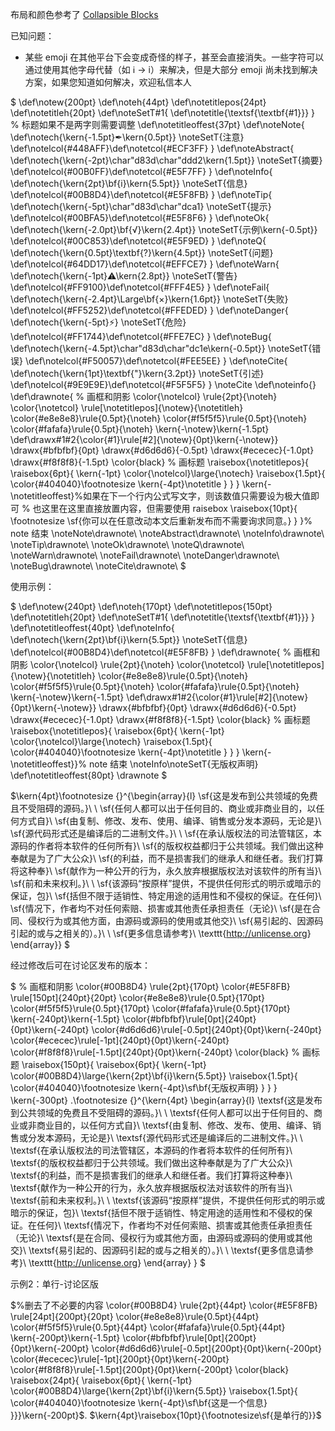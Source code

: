 布局和颜色参考了 [Collapsible Blocks](https://squidfunk.github.io/mkdocs-material/reference/admonitions/#removing-the-title)

已知问题：
- 某些 emoji 在其他平台下会变成奇怪的样子，甚至会直接消失。一些字符可以通过使用其他字母代替（如 ℹ -> i）来解决，但是大部分 emoji 尚未找到解决方案，如果您知道如何解决，欢迎私信本人

$
\def\notew{200pt}
\def\noteh{44pt}
\def\notetitlepos{24pt}
\def\notetitleh{20pt}
\def\noteSetT#1{
  \def\notetitle{\textsf{\textbf{#1}}}
}
% 标题如果不是两字则需要调整
\def\notetitleoffest{37pt}
\def\noteNote{
  \def\notech{\kern{-1.5pt}✒\kern{0.5pt}}
  \noteSetT{注意}
  \def\notelcol{#448AFF}\def\notetcol{#ECF3FF}
}
\def\noteAbstract{
  \def\notech{\kern{-2pt}\char"d83d\char"ddd2\kern{1.5pt}}
  \noteSetT{摘要}
  \def\notelcol{#00B0FF}\def\notetcol{#E5F7FF}
}
\def\noteInfo{
  \def\notech{\kern{2pt}\bf{i}\kern{5.5pt}}
  \noteSetT{信息}
  \def\notelcol{#00B8D4}\def\notetcol{#E5F8FB}
}
\def\noteTip{
  \def\notech{\kern{-5pt}\char"d83d\char"dca1}
  \noteSetT{提示}
  \def\notelcol{#00BFA5}\def\notetcol{#E5F8F6}
}
\def\noteOk{
  \def\notech{\kern{-2.0pt}\bf{√}\kern{2.4pt}}
  \noteSetT{示例\kern{-0.5pt}}
  \def\notelcol{#00C853}\def\notetcol{#E5F9ED}
}
\def\noteQ{
  \def\notech{\kern{0.5pt}\textbf{?}\kern{4.5pt}}
  \noteSetT{问题}
  \def\notelcol{#64DD17}\def\notetcol{#EFFCE7}
}
\def\noteWarn{
  \def\notech{\kern{-1pt}⚠\kern{2.8pt}}
  \noteSetT{警告}
  \def\notelcol{#FF9100}\def\notetcol{#FFF4E5}
}
\def\noteFail{
  \def\notech{\kern{-2.4pt}\Large\bf{×}\kern{1.6pt}}
  \noteSetT{失败}
  \def\notelcol{#FF5252}\def\notetcol{#FFEDED}
}
\def\noteDanger{
  \def\notech{\kern{-5pt}⚡}
  \noteSetT{危险}
  \def\notelcol{#FF1744}\def\notetcol{#FFE7EC}
}
\def\noteBug{
  \def\notech{\kern{-4.5pt}\char"d83d\char"dc1e\kern{-0.5pt}}
  \noteSetT{错误}
  \def\notelcol{#F50057}\def\notetcol{#FEE5EE}
}
\def\noteCite{
  \def\notech{\kern{1pt}\textbf{"}\kern{3.2pt}}
  \noteSetT{引述}
  \def\notelcol{#9E9E9E}\def\notetcol{#F5F5F5}
}
\noteCite
\def\noteinfo{}
\def\drawnote{
% 画框和阴影
\color{\notelcol}
\rule{2pt}{\noteh}
\color{\notetcol}
\rule[\notetitlepos]{\notew}{\notetitleh}
\color{#e8e8e8}\rule{0.5pt}{\noteh}
\color{#f5f5f5}\rule{0.5pt}{\noteh}
\color{#fafafa}\rule{0.5pt}{\noteh}
\kern{-\notew}\kern{-1.5pt}
\def\drawx#1#2{\color{#1}\rule[#2]{\notew}{0pt}\kern{-\notew}}
\drawx{#bfbfbf}{0pt}
\drawx{#d6d6d6}{-0.5pt}
\drawx{#ececec}{-1.0pt}
\drawx{#f8f8f8}{-1.5pt}
\color{black}
% 画标题
\raisebox{\notetitlepos}{
  \raisebox{6pt}{
    \kern{-1pt}
    \color{\notelcol}\large{\notech}
    \raisebox{1.5pt}{
      \color{#404040}\footnotesize
      \kern{-4pt}\notetitle
    }
  }
}
\kern{-\notetitleoffest}%如果在下一个行内公式写文字，则该数值只需要设为极大值即可
% 也这里在这里直接放置内容，但需要使用 raisebox
\raisebox{10pt}{
  \footnotesize
  \sf{你可以在任意改动本文后重新发布而不需要询求同意。}
}
}% note 结束
\noteNote\drawnote\\
\noteAbstract\drawnote\\
\noteInfo\drawnote\\
\noteTip\drawnote\\
\noteOk\drawnote\\
\noteQ\drawnote\\
\noteWarn\drawnote\\
\noteFail\drawnote\\
\noteDanger\drawnote\\
\noteBug\drawnote\\
\noteCite\drawnote\\
$

使用示例：

$
\def\notew{240pt}
\def\noteh{170pt}
\def\notetitlepos{150pt}
\def\notetitleh{20pt}
\def\noteSetT#1{
  \def\notetitle{\textsf{\textbf{#1}}}
}
\def\notetitleoffest{40pt}
\def\noteInfo{
  \def\notech{\kern{2pt}\bf{i}\kern{5.5pt}}
  \noteSetT{信息}
  \def\notelcol{#00B8D4}\def\notetcol{#E5F8FB}
}
\def\drawnote{
% 画框和阴影
\color{\notelcol}
\rule{2pt}{\noteh}
\color{\notetcol}
\rule[\notetitlepos]{\notew}{\notetitleh}
\color{#e8e8e8}\rule{0.5pt}{\noteh}
\color{#f5f5f5}\rule{0.5pt}{\noteh}
\color{#fafafa}\rule{0.5pt}{\noteh}
\kern{-\notew}\kern{-1.5pt}
\def\drawx#1#2{\color{#1}\rule[#2]{\notew}{0pt}\kern{-\notew}}
\drawx{#bfbfbf}{0pt}
\drawx{#d6d6d6}{-0.5pt}
\drawx{#ececec}{-1.0pt}
\drawx{#f8f8f8}{-1.5pt}
\color{black}
% 画标题
\raisebox{\notetitlepos}{
  \raisebox{6pt}{
    \kern{-1pt}
    \color{\notelcol}\large{\notech}
    \raisebox{1.5pt}{
      \color{#404040}\footnotesize
      \kern{-4pt}\notetitle
    }
  }
}
\kern{-\notetitleoffest}}% note 结束
\noteInfo\noteSetT{无版权声明}
\def\notetitleoffest{80pt}
\drawnote
$

$\kern{4pt}\footnotesize
{}^{\begin{array}{l}
\sf{这是发布到公共领域的免费且不受阻碍的源码。}\\
\\
\sf{任何人都可以出于任何目的、商业或非商业目的，以任何方式自}\\
\sf{由复制、修改、发布、使用、编译、销售或分发本源码，无论是}\\
\sf{源代码形式还是编译后的二进制文件。}\\
\\
\sf{在承认版权法的司法管辖区，本源码的作者将本软件的任何所有}\\
\sf{的版权权益都归于公共领域。我们做出这种奉献是为了广大公众}\\
\sf{的利益，而不是损害我们的继承人和继任者。我们打算将这种奉}\\
\sf{献作为一种公开的行为，永久放弃根据版权法对该软件的所有当}\\
\sf{前和未来权利。}\\
\\
\sf{该源码“按原样”提供，不提供任何形式的明示或暗示的保证，包}\\
\sf{括但不限于适销性、特定用途的适用性和不侵权的保证。在任何}\\
\sf{情况下，作者均不对任何索赔、损害或其他责任承担责任（无论}\\
\sf{是在合同、侵权行为或其他方面，由源码或源码的使用或其他交}\\
\sf{易引起的、因源码引起的或与之相关的）。}\\
\\
\sf{更多信息请参考}\ \texttt{<http://unlicense.org>}
\end{array}}
$

经过修改后可在讨论区发布的版本：

$
% 画框和阴影
\color{#00B8D4}
\rule{2pt}{170pt}
\color{#E5F8FB}
\rule[150pt]{240pt}{20pt}
\color{#e8e8e8}\rule{0.5pt}{170pt}
\color{#f5f5f5}\rule{0.5pt}{170pt}
\color{#fafafa}\rule{0.5pt}{170pt}
\kern{-240pt}\kern{-1.5pt}
\color{#bfbfbf}\rule[0pt]{240pt}{0pt}\kern{-240pt}
\color{#d6d6d6}\rule[-0.5pt]{240pt}{0pt}\kern{-240pt}
\color{#ececec}\rule[-1pt]{240pt}{0pt}\kern{-240pt}
\color{#f8f8f8}\rule[-1.5pt]{240pt}{0pt}\kern{-240pt}
\color{black}
% 画标题
\raisebox{150pt}{
  \raisebox{6pt}{
    \kern{-1pt}
    \color{#00B8D4}\large{\kern{2pt}\bf{i}\kern{5.5pt}}
    \raisebox{1.5pt}{
      \color{#404040}\footnotesize
      \kern{-4pt}\sf\bf{无版权声明}
    }
  }
}
\kern{-300pt}
$.$\footnotesize
{}^{\kern{4pt}
\begin{array}{l}
\textsf{这是发布到公共领域的免费且不受阻碍的源码。}\\
\\
\textsf{任何人都可以出于任何目的、商业或非商业目的，以任何方式自}\\
\textsf{由复制、修改、发布、使用、编译、销售或分发本源码，无论是}\\
\textsf{源代码形式还是编译后的二进制文件。}\\
\\
\textsf{在承认版权法的司法管辖区，本源码的作者将本软件的任何所有}\\
\textsf{的版权权益都归于公共领域。我们做出这种奉献是为了广大公众}\\
\textsf{的利益，而不是损害我们的继承人和继任者。我们打算将这种奉}\\
\textsf{献作为一种公开的行为，永久放弃根据版权法对该软件的所有当}\\
\textsf{前和未来权利。}\\
\\
\textsf{该源码“按原样”提供，不提供任何形式的明示或暗示的保证，包}\\
\textsf{括但不限于适销性、特定用途的适用性和不侵权的保证。在任何}\\
\textsf{情况下，作者均不对任何索赔、损害或其他责任承担责任（无论}\\
\textsf{是在合同、侵权行为或其他方面，由源码或源码的使用或其他交}\\
\textsf{易引起的、因源码引起的或与之相关的）。}\\
\\
\textsf{更多信息请参考}\ \texttt{<http://unlicense.org>}
\end{array}
}
$

示例2：单行-讨论区版

$%删去了不必要的内容
\color{#00B8D4}
\rule{2pt}{44pt}
\color{#E5F8FB}
\rule[24pt]{200pt}{20pt}
\color{#e8e8e8}\rule{0.5pt}{44pt}
\color{#f5f5f5}\rule{0.5pt}{44pt}
\color{#fafafa}\rule{0.5pt}{44pt}
\kern{-200pt}\kern{-1.5pt}
\color{#bfbfbf}\rule[0pt]{200pt}{0pt}\kern{-200pt}
\color{#d6d6d6}\rule[-0.5pt]{200pt}{0pt}\kern{-200pt}
\color{#ececec}\rule[-1pt]{200pt}{0pt}\kern{-200pt}
\color{#f8f8f8}\rule[-1.5pt]{200pt}{0pt}\kern{-200pt}
\color{black}
\raisebox{24pt}{ \raisebox{6pt}{ \kern{-1pt}
\color{#00B8D4}\large{\kern{2pt}\bf{i}\kern{5.5pt}}
\raisebox{1.5pt}{ \color{#404040}\footnotesize
\kern{-4pt}\sf\bf{这是一个信息}
}}}\kern{-200pt}$.
$\kern{4pt}\raisebox{10pt}{\footnotesize\sf{是单行的}}$
